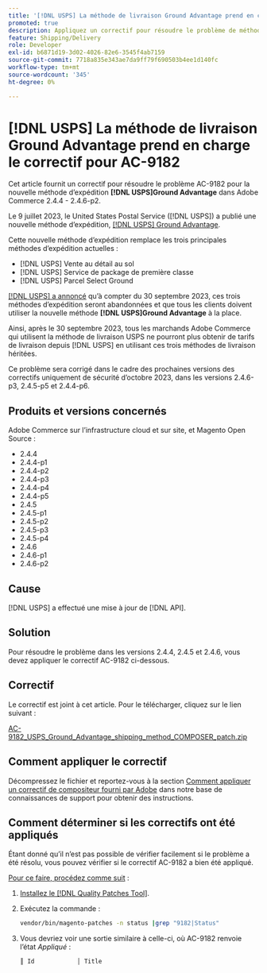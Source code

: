 ```yaml
---
title: '[!DNL USPS] La méthode de livraison Ground Advantage prend en charge le correctif pour AC-9182'
promoted: true
description: Appliquez un correctif pour résoudre le problème de méthode d’expédition  [!DNL USPS] Ground Advantage shipping method AC-9182 pour Adobe Commerce 2.4.4 - 2.4.6-p2.
feature: Shipping/Delivery
role: Developer
exl-id: b6871d19-3d02-4026-82e6-3545f4ab7159
source-git-commit: 7718a835e343ae7da9ff79f690503b4ee1d140fc
workflow-type: tm+mt
source-wordcount: '345'
ht-degree: 0%

---
```


# [!DNL USPS] La méthode de livraison Ground Advantage prend en charge le correctif pour AC-9182

Cet article fournit un correctif pour résoudre le problème AC-9182 pour la nouvelle méthode d’expédition **[!DNL USPS]Ground Advantage** dans Adobe Commerce 2.4.4 - 2.4.6-p2.

Le 9 juillet 2023, le United States Postal Service ([!DNL USPS]) a publié une nouvelle méthode d’expédition, [[!DNL USPS] Ground Advantage](https://www.usps.com/ship/ground-advantage.htm).

Cette nouvelle méthode d’expédition remplace les trois principales méthodes d’expédition actuelles :

* [!DNL USPS] Vente au détail au sol
* [!DNL USPS] Service de package de première classe
* [!DNL USPS] Parcel Select Ground

[[!DNL USPS] a annoncé](https://faq.usps.com/s/article/USPS-Ground-Advantage#how_it_works) qu’à compter du 30 septembre 2023, ces trois méthodes d’expédition seront abandonnées et que tous les clients doivent utiliser la nouvelle méthode **[!DNL USPS]Ground Advantage** à la place.

Ainsi, après le 30 septembre 2023, tous les marchands Adobe Commerce qui utilisent la méthode de livraison USPS ne pourront plus obtenir de tarifs de livraison depuis [!DNL USPS] en utilisant ces trois méthodes de livraison héritées.

Ce problème sera corrigé dans le cadre des prochaines versions des correctifs uniquement de sécurité d’octobre 2023, dans les versions 2.4.6-p3, 2.4.5-p5 et 2.4.4-p6.

## Produits et versions concernés

Adobe Commerce sur l’infrastructure cloud et sur site, et Magento Open Source :

* 2.4.4
* 2.4.4-p1
* 2.4.4-p2
* 2.4.4-p3
* 2.4.4-p4
* 2.4.4-p5
* 2.4.5
* 2.4.5-p1
* 2.4.5-p2
* 2.4.5-p3
* 2.4.5-p4
* 2.4.6
* 2.4.6-p1
* 2.4.6-p2

## Cause

[!DNL USPS] a effectué une mise à jour de [!DNL API].

## Solution

Pour résoudre le problème dans les versions 2.4.4, 2.4.5 et 2.4.6, vous devez appliquer le correctif AC-9182 ci-dessous.

## Correctif

Le correctif est joint à cet article. Pour le télécharger, cliquez sur le lien suivant :

[AC-9182_USPS_Ground_Advantage_shipping_method_COMPOSER_patch.zip](assets/AC-9182_USPS_Ground_Advantage_shipping_method_COMPOSER_patch.zip)

## Comment appliquer le correctif

Décompressez le fichier et reportez-vous à la section [Comment appliquer un correctif de compositeur fourni par Adobe](https://experienceleague.adobe.com/docs/commerce-knowledge-base/kb/how-to/how-to-apply-a-composer-patch-provided-by-magento.html) dans notre base de connaissances de support pour obtenir des instructions.

## Comment déterminer si les correctifs ont été appliqués

Étant donné qu’il n’est pas possible de vérifier facilement si le problème a été résolu, vous pouvez vérifier si le correctif AC-9182 a bien été appliqué.

<u>Pour ce faire, procédez comme suit</u> :

1. [Installez le  [!DNL Quality Patches Tool]](https://experienceleague.adobe.com/docs/commerce-operations/tools/quality-patches-tool/usage.html).
1. Exécutez la commande :

   ```bash
   vendor/bin/magento-patches -n status |grep "9182|Status"
   ```

1. Vous devriez voir une sortie similaire à celle-ci, où AC-9182 renvoie l’état *Appliqué* :

   ```bash
   ║ Id            │ Title                                                        │ Category        │ Origin                 │ Status      │ Details                                          ║ ║ N/A           │ ../m2-hotfixes/AC-9182_USPS_Ground_Advantage_shipping_method_COMPOSER_patch.patch      │ Other           │ Local                  │ Applied     │ Patch type: Custom                                
   ```
